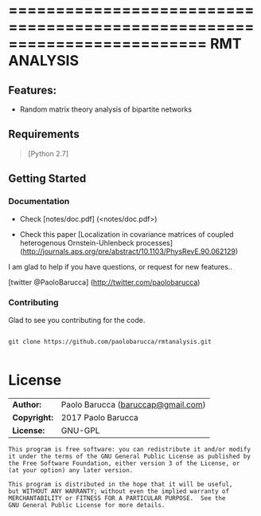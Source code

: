 =========================================================================
RMT ANALYSIS
=========================================================================

## Features:

* Random matrix theory analysis of bipartite networks


## Requirements

> [Python 2.7]

## Getting Started


### Documentation

* Check [notes/doc.pdf]  (<notes/doc.pdf>)

 * Check this paper [Localization in covariance matrices of coupled heterogenous Ornstein-Uhlenbeck processes] (http://journals.aps.org/pre/abstract/10.1103/PhysRevE.90.062129)



I am glad to help if you have questions, or request for new features..

[twitter @PaoloBarucca] (http://twitter.com/paolobarucca) 

### Contributing

Glad to see you contributing for the code.

```

git clone https://github.com/paolobarucca/rmtanalysis.git


```

# License

|                      |                                          |
|:---------------------|:-----------------------------------------|
| **Author:**          | Paolo Barucca (<baruccap@gmail.com>)
| **Copyright:**       | 2017 Paolo Barucca
| **License:**         | GNU-GPL 

    This program is free software: you can redistribute it and/or modify
    it under the terms of the GNU General Public License as published by
    the Free Software Foundation, either version 3 of the License, or
    (at your option) any later version.

    This program is distributed in the hope that it will be useful,
    but WITHOUT ANY WARRANTY; without even the implied warranty of
    MERCHANTABILITY or FITNESS FOR A PARTICULAR PURPOSE.  See the
    GNU General Public License for more details.
